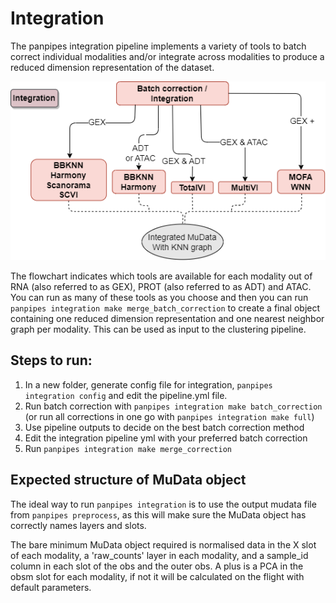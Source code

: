 Integration
===========

The panpipes integration pipeline implements a variety of tools to batch correct individual modalities and/or integrate across modalities to produce a reduced dimension representation of the dataset.

![integration_flowchart](../img/integration_coloured.drawio.png)

The flowchart indicates which tools are available for each modality out of RNA (also referred to as GEX), PROT (also referred to as ADT) and ATAC. You can run as many of these tools as you choose and then you can run `panpipes integration make merge_batch_correction` to create a final object containing one reduced dimension representation and one nearest neighbor graph per modality. This can be used as input to the clustering pipeline.


## Steps to run:

1.  In a new folder, generate config file for integration,
    `panpipes integration config` and edit the pipeline.yml file.
2.  Run batch correction with
    `panpipes integration make batch_correction` (or run all corrections
    in one go with `panpipes integration make full`)
3.  Use pipeline outputs to decide on the best batch correction method
4.  Edit the integration pipeline yml with your preferred batch
    correction
5.  Run `panpipes integration make merge_correction`


## Expected structure of MuData object
The ideal way to run `panpipes integration` is to use the output mudata file from `panpipes preprocess`, as this will make sure the MuData object has correctly names layers and slots. 

The bare minimum MuData object required is normalised data in the X slot of each modality,  a 'raw_counts' layer in each modality, and a sample_id column in each slot of the obs and the outer obs. A plus is a PCA in the obsm slot for each modality, if not it will be calculated on the flight with default parameters.

